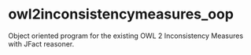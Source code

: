 # owl2inconsistencymeasures_oop
Object oriented program for the existing OWL 2 Inconsistency Measures with JFact reasoner.
